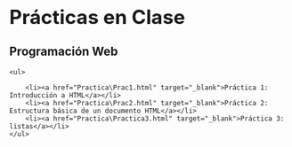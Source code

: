 <!DOCTYPE html lang="es">
<head>
    <meta charset="UTF-8">
    <meta name="author" content="Enrique Villada">
    <meta name="viewport" content="width=device-width, initial-scale=1.0">
    <title>Prácticas en Clase</title>
</head>
<body>
    <h1 style="font-size: 2.5em; font-weight: bold;">Prácticas en Clase</h1>
    <h2>Programación Web</h2>
    
    <ul>
        
        <li><a href="Practica\Prac1.html" target="_blank">Práctica 1: Introducción a HTML</a></li>
        <li><a href="Practica\Prac2.html" target="_blank">Práctica 2: Estructura básica de un documento HTML</a></li>
        <li><a href="Practica\Practica3.html" target="_blank">Práctica 3: listas</a></li>
    </ul>
</body>
</html>
